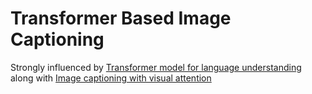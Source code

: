 # Transformer Based Image Captioning
Strongly influenced by [Transformer model for language understanding](https://www.tensorflow.org/tutorials/text/transformer)
along with [Image captioning with visual attention](https://www.tensorflow.org/tutorials/text/image_captioning)
